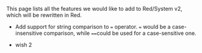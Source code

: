 This page lists all the features we would like to add to Red/System v2, which will be rewritten in Red.

* Add support for string comparison to `=` operator. `=` would be a case-insensitive comparison, while `==`could be used for a case-sensitive one.

* wish 2